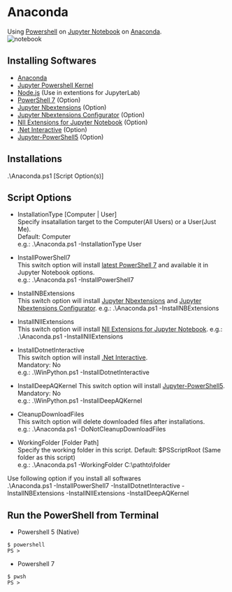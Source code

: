 # Anaconda
Using [Powershell](https://github.com/PowerShell/PowerShell) on [Jupyter Notebook](https://jupyter.org/) on [Anaconda](https://www.anaconda.com/).  
![notebook](https://user-images.githubusercontent.com/20841864/93240613-4ebc5100-f7bf-11ea-9ff5-586a28ab5492.png)

## Installing Softwares
- [Anaconda](https://www.anaconda.com/)
- [Jupyter Powershell Kernel](https://github.com/vors/jupyter-powershell)
- [Node.js](https://nodejs.org/) (Use in extentions for JupyterLab)
- [PowerShell 7](https://github.com/PowerShell/PowerShell) (Option)
- [Jupyter Nbextensions](https://github.com/ipython-contrib/jupyter_contrib_nbextensions) (Option)
- [Jupyter Nbextensions Configurator](https://github.com/Jupyter-contrib/jupyter_nbextensions_configurator) (Option)
- [NII Extensions for Jupyter Notebook](https://github.com/NII-cloud-operation) (Option)
- [.Net Interactive](https://github.com/dotnet/interactive) (Option)
- [Jupyter-PowerShell5](https://github.com/DeepAQ/Jupyter-PowerShell5) (Option)

## Installations
.\Anaconda.ps1 [Script Option(s)]
## Script Options
 - InstallationType [Computer | User]   
Specify insatallation target to the Computer(All Users) or a User(Just Me).  
Default: Computer  
e.g.: .\Anaconda.ps1 -InstallationType User

- InstallPowerShell7  
This switch option will install [latest PowerShell 7](https://github.com/PowerShell/PowerShell/releases/latest) and available it in Jupyter Notebook options.  
e.g.: .\Anaconda.ps1 -InstallPowerShell7

- InstallNBExtensions  
This switch option will install [Jupyter Nbextensions](https://github.com/ipython-contrib/jupyter_contrib_nbextensions) and [Jupyter Nbextensions Configurator](https://github.com/Jupyter-contrib/jupyter_nbextensions_configurator).
e.g.: .\Anaconda.ps1 -InstallNBExtensions

- InstallNIIExtensions  
This switch option will install [NII Extensions for Jupyter Notebook](https://github.com/NII-cloud-operation).
e.g.: .\Anaconda.ps1 -InstallNIIExtensions

- InstallDotnetInteractive  
This switch option will install [.Net Interactive](https://github.com/dotnet/interactive).  
Mandatory: No  
e.g.: .\WinPython.ps1 -InstallDotnetInteractive

- InstallDeepAQKernel
This switch option will install [Jupyter-PowerShell5](https://github.com/DeepAQ/Jupyter-PowerShell5).  
Mandatory: No  
e.g.: .\WinPython.ps1 -InstallDeepAQKernel

- CleanupDownloadFiles  
This switch option will delete downloaded files after installations.  
e.g.: .\Anaconda.ps1 -DoNotCleanupDownloadFiles

- WorkingFolder [Folder Path]  
Specify the working folder in this script.
Default: $PSScriptRoot (Same folder as this script)  
e.g.: .\Anaconda.ps1 -WorkingFolder C:\pathto\folder

Use following option if you install all softwares  
.\Anaconda.ps1 -InstallPowerShell7 -InstallDotnetInteractive -InstallNBExtensions -InstallNIIExtensions -InstallDeepAQKernel

## Run the PowerShell from Terminal
- Powershell 5 (Native)
```
$ powershell
PS >
```
- Powershell 7
```
$ pwsh
PS >
```
